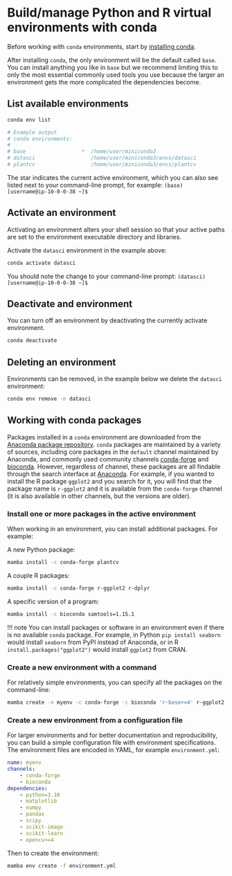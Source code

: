 # Build/manage Python and R virtual environments with conda

Before working with `conda` environments, start by [installing conda](conda.md).

After installing `conda`, the only environment will be the default called `base`. You can install anything you like in `base`
but we recommend limiting this to only the most essential commonly used tools you use because the larger an environment gets
the more complicated the dependencies become.

## List available environments

```bash
conda env list

# Example output
# conda environments:
#
# base                  *  /home/user/miniconda3
# datasci                  /home/user/miniconda3/envs/datasci
# plantcv                  /home/user/miniconda3/envs/plantcv
```

The star indicates the current active environment, which you can also see listed next to your command-line prompt, for
example: `(base) [username@ip-10-0-0-38 ~]$`

## Activate an environment

Activating an environment alters your shell session so that your active paths are set to the environment executable directory
and libraries.

Activate the `datasci` environment in the example above:

```bash
conda activate datasci
```

You should note the change to your command-line prompt: `(datasci) [username@ip-10-0-0-38 ~]$`

## Deactivate and environment

You can turn off an environment by deactivating the currently activate environment.

```bash
conda deactivate
```

## Deleting an environment

Environments can be removed, in the example below we delete the `datasci` environment:

```bash
conda env remove -n datasci
```

## Working with conda packages

Packages installed in a `conda` environment are downloaded from the [Anaconda package repository](https://anaconda.org/).
`conda` packages are maintained by a variety of sources, including core packages in the `default` channel maintained by
Anaconda, and commonly used community channels [conda-forge](https://conda-forge.org/) and
[bioconda](https://bioconda.github.io/). However, regardless of channel, these packages are all findable through the search
interface at [Anaconda](https://anaconda.org/). For example, if you wanted to install the R package `ggplot2` and you search
for it, you will find that the package name is `r-ggplot2` and it is available from the `conda-forge` channel (it is also
available in other channels, but the versions are older).

### Install one or more packages in the active environment

When working in an environment, you can install additional packages. For example:

A new Python package:

```bash
mamba install -c conda-forge plantcv
```

A couple R packages:

```bash
mamba install -c conda-forge r-ggplot2 r-dplyr
```

A specific version of a program:

```bash
mamba install -c bioconda samtools=1.15.1
```

!!! note
    You can install packages or software in an environment even if there is no available `conda` package. For example,
    in Python `pip install seaborn` would install `seaborn` from PyPI instead of Anaconda, or in R
    `install.packages("ggplot2")` would install `ggplot2` from CRAN.

### Create a new environment with a command

For relatively simple environments, you can specify all the packages on the command-line:

```bash
mamba create -n myenv -c conda-forge -c bioconda 'r-base>=4' r-ggplot2 samtools
```

### Create a new environment from a configuration file

For larger environments and for better documentation and reproducibility, you can build a simple configuration file with
environment specifications. The environment files are encoded in YAML, for example `environment.yml`:

```yaml
name: myenv
channels:
    - conda-forge
    - bioconda
dependencies:
    - python=3.10
    - matplotlib
    - numpy
    - pandas
    - scipy
    - scikit-image
    - scikit-learn
    - opencv>=4
```

Then to create the environment:

```bash
mamba env create -f environment.yml
```

